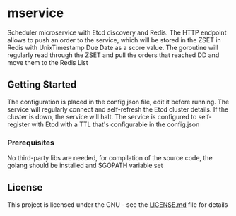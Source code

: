 # mservice

Scheduler microservice with Etcd discovery and Redis. The HTTP endpoint allows to push an order to the service, which will be stored in the ZSET in Redis with UnixTimestamp Due Date as a score value. The goroutine will regularly read through the ZSET and pull the orders that reached DD and move them to the Redis List

## Getting Started

The configuration is placed in the config.json file, edit it before running. The service will regularly connect and self-refresh the Etcd cluster details. If the cluster is down, the service will halt. The service is configured to self-register with Etcd with a TTL that's configurable in the config.json

### Prerequisites

No third-party libs are needed, for compilation of the source code, the golang should be installed and $GOPATH variable set

## License

This project is licensed under the GNU - see the [LICENSE.md](LICENSE.md) file for details

